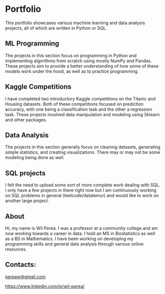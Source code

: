 # Portfolio
This portfolio showcases various machine learning and data analysis projects, all of which are written in Python or SQL.

## ML Programming

The projects in this section focus on programming in Python and implementing algorithms from scratch using mostly NumPy and Pandas. These projects aim to provide a better understanding of how some of these models work under the hood, as well as to practice programming.

## Kaggle Competitions

I have completed two introductory Kaggle competitions on the Titanic and Housing datasets. Both of these competitions focused on prediction accuracy, with one being a classification task and the other a regression task. These projects involved data manipulation and modeling using Sklearn and other packages.

## Data Analysis

The projects in this section generally focus on cleaning datasets, generating simple statistics, and creating visualizations. There may or may not be some modeling being done as well.

## SQL projects

I felt the need to upload some sort of more complete work dealing with SQL. I only have a few projects in there right now but I am continuously working on SQL problems in general (leetcode/datalemur) and would like to work on another large project.

## About

Hi, my name is Wil Perea. I was a professor at a community college and am now working towards a career in data. I hold an MS in Biostatistics as well as a BS in Mathematics. I have been working on developing my programming skills and general data analysis through various online resources.

## Contacts:

pereaw@gmail.com 

https://www.linkedin.com/in/wil-perea/
